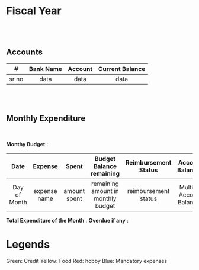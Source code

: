 # Fiscal Year

<br><br>

## Accounts

| # | Bank Name | Account | Current Balance |
| :----: | :----: | :----: | :----: |
| sr no | data | data | data |

<br><br>

## Monthly Expenditure  
  
<br>

**Monthy Budget** : 

| Date | Expense | Spent | Budget Balance remaining | Reimbursement Status | Account Balances |
| :----: | :----: | :----: | :----: | :----: | :----: |
| Day of Month | expense name | amount spent | remaining amount in monthly budget | reimbursement status | Multiple Account Balances |


**Total Expenditure of the Month** :
**Overdue if any** :


# Legends

Green: Credit
Yellow: Food
Red: hobby
Blue: Mandatory expenses
